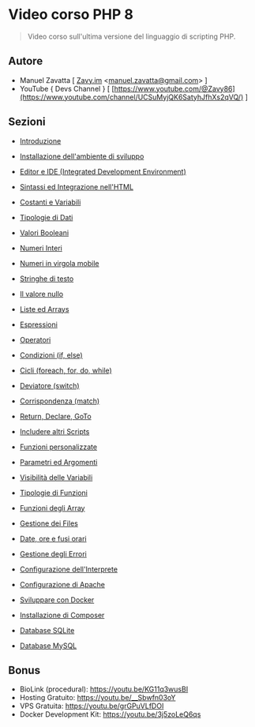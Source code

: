 # Video corso PHP 8

> Video corso sull'ultima versione del linguaggio di scripting PHP.

## Autore

* Manuel Zavatta [ [Zavy.im](https://zavy.im/) <[manuel.zavatta@gmail.com](mailto://manuel.zavatta@gmail.com)> ]
* YouTube { Devs Channel } [ [https://www.youtube.com/@Zavy86](https://www.youtube.com/channel/UCSuMyjQK6SatyhJfhXs2qVQ/) ]

## Sezioni

* [Introduzione](/sections/01-introduzione/)
* [Installazione dell'ambiente di sviluppo](/sections/02-installazione/)
* [Editor e IDE (Integrated Development Environment)](/sections/03-editor-e-ide/)
* [Sintassi ed Integrazione nell'HTML](/sections/04-sintassi-ed-integrazione/)
* [Costanti e Variabili](/sections/05-costanti-e-variabili/)
* [Tipologie di Dati](/sections/06-tipologie-di-dati/)
* [Valori Booleani](/sections/07-boolean/)
* [Numeri Interi](/sections/08-integer/)
* [Numeri in virgola mobile](/sections/09-float/)
* [Stringhe di testo](/sections/10-string/)
* [Il valore nullo](/sections/11-null/)
* [Liste ed Arrays](/sections/12-array/)
* [Espressioni](/sections/13-espressioni/)
* [Operatori](/sections/14-operatori/)
* [Condizioni (if, else)](/sections/15-espressioni-condizionali/)
* [Cicli (foreach, for, do, while)](/sections/16-cicli/)
* [Deviatore (switch)](/sections/17-deviatore/)
* [Corrispondenza (match)](/sections/18-corrispondenza/)
* [Return, Declare, GoTo](/sections/19-return-declare-goto/)
* [Includere altri Scripts](/sections/20-includere-altri-scripts/)
* [Funzioni personalizzate](/sections/21-funzioni/)
* [Parametri ed Argomenti](/sections/22-parametri-ed-argomenti/)
* [Visibilità delle Variabili](/sections/23-visibilita-delle-variabili/)
* [Tipologie di Funzioni](/sections/24-tipologie-di-funzioni/)
* [Funzioni degli Array](/sections/25-funzioni-degli-array/)
* [Gestione dei Files](/sections/26-gestione-dei-files/)
* [Date, ore e fusi orari](/sections/27-date-ore-e-fusi-orari/)
* [Gestione degli Errori](/sections/28-gestione-degli-errori/)
* [Configurazione dell'Interprete](/sections/29-configurazione-dell-interprete/)
* [Configurazione di Apache](/sections/30-configurazione-di-apache/)
* [Sviluppare con Docker](/sections/31-sviluppare-con-docker/)
* [Installazione di Composer](/sections/32-installazione-di-composer/)



* [Database SQLite](/sections/57-pdo-sqlite/)
* [Database MySQL](/sections/58-pdo-mysql/)

## Bonus

* BioLink (procedural): https://youtu.be/KG11q3wusBI
* Hosting Gratuito: https://youtu.be/__Sbwfn03oY
* VPS Gratuita: https://youtu.be/grGPuVLfDOI
* Docker Development Kit: https://youtu.be/3j5zoLeQ6qs

